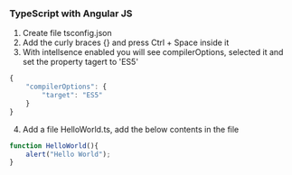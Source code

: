 ### TypeScript with Angular JS
1. Create file tsconfig.json
2. Add the curly braces {} and press Ctrl + Space inside it
3. With intellsence enabled you will see compilerOptions, selected it and set the property tagert to 'ES5'
``` typescript
{
    "compilerOptions": {
        "target": "ES5"
    }
}
```
4. Add a file HelloWorld.ts, add the below contents in the file
``` typescript
function HelloWorld(){
    alert("Hello World");
}
```